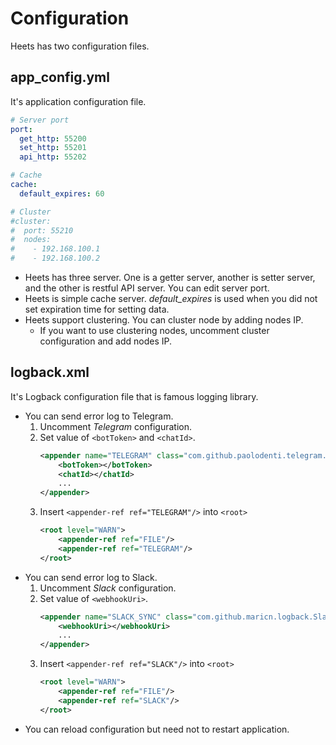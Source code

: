 # Configuration
Heets has two configuration files.

## app_config.yml
It's application configuration file.
```yaml
# Server port
port:
  get_http: 55200
  set_http: 55201
  api_http: 55202

# Cache
cache:
  default_expires: 60

# Cluster
#cluster:
#  port: 55210
#  nodes:
#    - 192.168.100.1
#    - 192.168.100.2
```
* Heets has three server. One is a getter server, another is setter server, and the other is restful API server. You can edit server port.
* Heets is simple cache server. *default_expires* is used when you did not set expiration time for setting data.
* Heets support clustering. You can cluster node by adding nodes IP. 
  * If you want to use clustering nodes, uncomment cluster configuration and add nodes IP.


## logback.xml
It's Logback configuration file that is famous logging library.
* You can send error log to Telegram.
  1. Uncomment *Telegram* configuration.
  2. Set value of `<botToken>` and `<chatId>`.
       ```xml
       <appender name="TELEGRAM" class="com.github.paolodenti.telegram.logback.TelegramAppender">
           <botToken></botToken>
           <chatId></chatId>
           ...
       </appender>
       ```
  3. Insert `<appender-ref ref="TELEGRAM"/>` into `<root>`
     ```xml
     <root level="WARN">
         <appender-ref ref="FILE"/>
         <appender-ref ref="TELEGRAM"/>
     </root>
     ```
* You can send error log to Slack.
  1. Uncomment *Slack* configuration.
  2. Set value of `<webhookUri>`.
       ```xml
       <appender name="SLACK_SYNC" class="com.github.maricn.logback.SlackAppender">
           <webhookUri></webhookUri>
           ...
       </appender>
       ```
  3. Insert `<appender-ref ref="SLACK"/>` into `<root>`
     ```xml
     <root level="WARN">
         <appender-ref ref="FILE"/>
         <appender-ref ref="SLACK"/>
     </root>
     ```
* You can reload configuration but need not to restart application.
